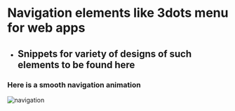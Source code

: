 # Navigation elements like 3dots menu for web apps 
* ## Snippets for variety of designs of such elements to be found here

### Here is a smooth navigation animation
![navigation](https://i.imgur.com/MTzcy1Z.gif)